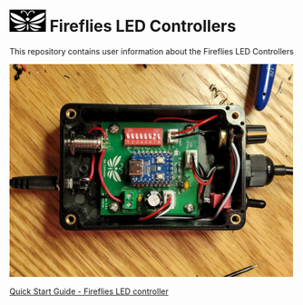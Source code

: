 # <img src="/assets/Firefly_basic_logo.png" width="64">  Fireflies LED Controllers
This repository contains user information about the Fireflies LED Controllers

<img src="/assets/Fireflies_std_vi_open_controller.jpg" width="500">

[Quick Start Guide - Fireflies LED controller](/user_manuals/Fireflies_controller_std_v1.md)
